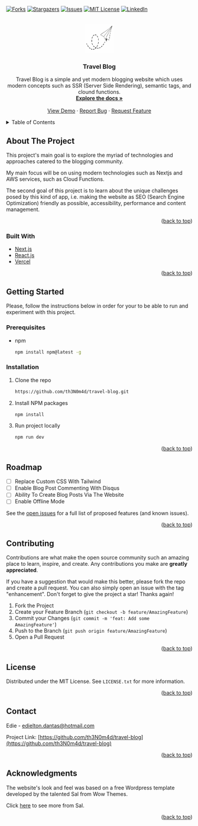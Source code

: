<div id="top"></div>

[![Forks][forks-shield]][forks-url]
[![Stargazers][stars-shield]][stars-url]
[![Issues][issues-shield]][issues-url]
[![MIT License][license-shield]][license-url]
[![LinkedIn][linkedin-shield]][linkedin-url]

<!-- PROJECT LOGO -->
<br />
<div align="center">
  <a href="./public/images/website-logo.png">
    <img src="./public/images/website-logo.png" alt="Logo" width="80" height="80">
  </a>

<h3 align="center">Travel Blog</h3>

  <p align="center">
    Travel Blog is a simple and yet modern blogging website which uses modern concepts such as SSR (Server Side Rendering), semantic tags, and clound functions.
    <br />
    <a href="https://github.com/th3N0m4d/travel-blog/wiki"><strong>Explore the docs »</strong></a>
    <br />
    <br />
    <a href="https://nextjs-travel-blog.vercel.app/">View Demo</a>
    ·
    <a href="https://github.com/th3N0m4d/travel-blog/issues">Report Bug</a>
    ·
    <a href="https://github.com/th3N0m4d/travel-blog/issues">Request Feature</a>
  </p>
</div>

<!-- TABLE OF CONTENTS -->
<details>
  <summary>Table of Contents</summary>
  <ol>
    <li>
      <a href="#about-the-project">About The Project</a>
      <ul>
        <li><a href="#built-with">Built With</a></li>
      </ul>
    </li>
    <li>
      <a href="#getting-started">Getting Started</a>
      <ul>
        <li><a href="#prerequisites">Prerequisites</a></li>
        <li><a href="#installation">Installation</a></li>
      </ul>
    </li>
    <!-- <li><a href="#usage">Usage</a></li> -->
    <li><a href="#roadmap">Roadmap</a></li>
    <li><a href="#contributing">Contributing</a></li>
    <li><a href="#license">License</a></li>
    <li><a href="#contact">Contact</a></li>
    <li><a href="#acknowledgments">Acknowledgments</a></li>
  </ol>
</details>

<!-- ABOUT THE PROJECT -->

## About The Project

This project's main goal is to explore the myriad of technologies and approaches catered to the blogging community.

My main focus will be on using modern technologies such as Nextjs and AWS services, such as Cloud Functions.

The second goal of this project is to learn about the unique challenges posed by this kind of app, i.e. making the website as SEO (Search Engine Optimization) friendly as possible, accessibility, performance and content management.

<p align="right">(<a href="#top">back to top</a>)</p>

### Built With

- [Next.js](https://nextjs.org/)
- [React.js](https://reactjs.org/)
- [Vercel](https://vercel.com/)

<p align="right">(<a href="#top">back to top</a>)</p>

<!-- GETTING STARTED -->

## Getting Started

Please, follow the instructions below in order for your to be able to run and experiment with this project.

### Prerequisites

- npm
  ```sh
  npm install npm@latest -g
  ```

### Installation

1. Clone the repo
   ```sh
   https://github.com/th3N0m4d/travel-blog.git
   ```
2. Install NPM packages
   ```sh
   npm install
   ```
3. Run project locally
   ```sh
   npm run dev
   ```

<p align="right">(<a href="#top">back to top</a>)</p>

<!-- USAGE EXAMPLES -->

<!-- ## Usage

Use this space to show useful examples of how a project can be used. Additional screenshots, code examples and demos work well in this space. You may also link to more resources.

_For more examples, please refer to the [Documentation](https://example.com)_

<p align="right">(<a href="#top">back to top</a>)</p> -->

<!-- ROADMAP -->

## Roadmap

- [ ] Replace Custom CSS With Tailwind
- [ ] Enable Blog Post Commenting With Disqus
- [ ] Ability To Create Blog Posts Via The Website
- [ ] Enable Offline Mode

See the [open issues](https://github.com/th3N0m4d/travel-blog/issues) for a full list of proposed features (and known issues).

<p align="right">(<a href="#top">back to top</a>)</p>

<!-- CONTRIBUTING -->

## Contributing

Contributions are what make the open source community such an amazing place to learn, inspire, and create. Any contributions you make are **greatly appreciated**.

If you have a suggestion that would make this better, please fork the repo and create a pull request. You can also simply open an issue with the tag "enhancement".
Don't forget to give the project a star! Thanks again!

1. Fork the Project
2. Create your Feature Branch (`git checkout -b feature/AmazingFeature`)
3. Commit your Changes (`git commit -m 'feat: Add some AmazingFeature'`)
4. Push to the Branch (`git push origin feature/AmazingFeature`)
5. Open a Pull Request

<p align="right">(<a href="#top">back to top</a>)</p>

<!-- LICENSE -->

## License

Distributed under the MIT License. See `LICENSE.txt` for more information.

<p align="right">(<a href="#top">back to top</a>)</p>

<!-- CONTACT -->

## Contact

Edie - [edielton.dantas@hotmail.com](edielton.dantas@hotmail.com)

Project Link: [https://github.com/th3N0m4d/travel-blog](https://github.com/th3N0m4d/travel-blog)

<p align="right">(<a href="#top">back to top</a>)</p>

<!-- ACKNOWLEDGMENTS -->

## Acknowledgments

The website's look and feel was based on a free Wordpress template developed by the talented Sal from Wow Themes.

Click [here](https://www.wowthemes.net/moschino-free-wordpress-theme/) to see more from Sal.

<p align="right">(<a href="#top">back to top</a>)</p>

[forks-shield]: https://img.shields.io/github/forks/th3N0m4d/travel-blog.svg?style=for-the-badge
[forks-url]: https://github.com/th3N0m4d/travel-blog/network/members
[stars-shield]: https://img.shields.io/github/stars/th3N0m4d/travel-blog.svg?style=for-the-badge
[stars-url]: https://github.com/th3N0m4d/travel-blog/stargazers
[issues-shield]: https://img.shields.io/github/issues/th3N0m4d/travel-blog.svg?style=for-the-badge
[issues-url]: https://github.com/th3N0m4d/travel-blog/issues
[license-shield]: https://img.shields.io/github/license/th3N0m4d/travel-blog.svg?style=for-the-badge
[license-url]: https://github.com/th3N0m4d/travel-blog/blob/main/LICENSE.txt
[linkedin-shield]: https://img.shields.io/badge/-LinkedIn-black.svg?style=for-the-badge&logo=linkedin&colorB=555
[linkedin-url]: https://www.linkedin.com/in/n0m4d/
[product-screenshot]: blob:https://vercel.com/e857696d-c0c3-450d-a605-741cb4840e21
